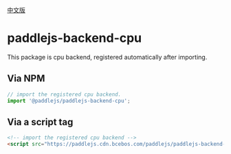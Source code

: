 [中文版](./README_cn.md)

# paddlejs-backend-cpu

This package is cpu backend, registered automatically after importing.

## Via NPM

```js
// import the registered cpu backend.
import '@paddlejs/paddlejs-backend-cpu';
```

## Via a script tag

```html
<!-- import the registered cpu backend -->
<script src="https://paddlejs.cdn.bcebos.com/paddlejs/paddlejs-backend-cpu"></script>
```